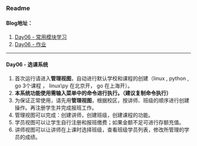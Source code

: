 ### Readme

#### Blog地址：
1. [Day06 - 常用模块学习](http://www.jianshu.com/p/16de6a46091f)
2. [Day06 - 作业](http://www.jianshu.com/p/3c3b002c7709)

---
#### Day06 - 选课系统
1. 首次运行请进入**管理视图**，自动进行默认学校和课程的创建（linux , python , go 3个课程 ， linux\py 在北京开， go 在上海开）。
2. **本系统功能使用需输入菜单中的命令进行执行。（建议复制命令执行）**
3. 为保证正常使用，请先用**管理视图**，根据校区，按讲师、班级的顺序进行创建操作。再注册学生并完成报班工作。
4. 管理视图可以完成：创建讲师，创建班级，创建课程的功能。
5. 学员视图可以让学生自行注册和报班缴费；如果金额不足可进行存额充值。
6. 讲师视图可以让讲师在上课时选择班级，查看班级学员列表，修改所管理的学员的成绩。
